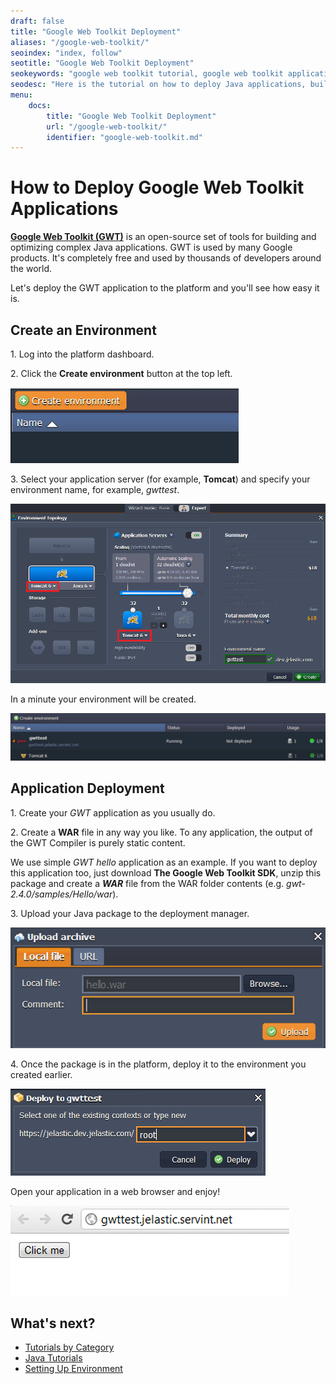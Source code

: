 ```yaml
---
draft: false
title: "Google Web Toolkit Deployment"
aliases: "/google-web-toolkit/"
seoindex: "index, follow"
seotitle: "Google Web Toolkit Deployment"
seokeywords: "google web toolkit tutorial, google web toolkit applications, google web toolkit gwt, google web toolkit example, google web toolkit tutorial java, google web toolkit tomcat, google web toolkit hello world, google web toolkit java"
seodesc: "Here is the tutorial on how to deploy Java applications, builded via Google Web Toolkit, to the platform. See the example with simply GWT hello world application deployed to Tomcat server."
menu: 
    docs:
        title: "Google Web Toolkit Deployment"
        url: "/google-web-toolkit/"
        identifier: "google-web-toolkit.md"
---
```


# How to Deploy Google Web Toolkit Applications

**[Google Web Toolkit (GWT)](http://www.gwtproject.org/)** is an open-source set of tools for building and optimizing complex Java applications. GWT is used by many Google products. It's completely free and used by thousands of developers around the world.

Let's deploy the GWT application to the platform and you'll see how easy it is.


## Create an Environment

1\. Log into the platform dashboard.

2\. Click the **Create environment** button at the top left.

![create environment](01-create-environment.png)

3\. Select your application server (for example, **Tomcat**) and specify your environment name, for example, *gwttest*.

![environment wizard](02-environment-wizard.png)

In a minute your environment will be created.

![environment for Google Web Toolkit created](03-environment-forgwt-created.png)


## Application Deployment

1\. Create your *GWT* application as you usually do.

2\. Create a **WAR** file in any way you like. To any application, the output of the GWT Compiler is purely static content.

We use simple *GWT hello* application as an example. If you want to deploy this application too, just download **The Google Web Toolkit SDK**, unzip this package and create a ***WAR*** file from the WAR folder contents (e.g. *gwt-2.4.0/samples/Hello/war*).

3\. Upload your Java package to the deployment manager.

![upload Google Web Toolkit](04-upload-gwt.png)

4\. Once the package is in the platform, deploy it to the environment you created earlier.

![deploy Google Web Toolkit](05-deploy-gwt.png)

Open your application in a web browser and enjoy!

![Google Web Toolkit](06-google-web-toolkit.png)


## What's next?

* [Tutorials by Category](/tutorials-by-category/)
* [Java Tutorials](/java-tutorials/)
* [Setting Up Environment](/setting-up-environment/)